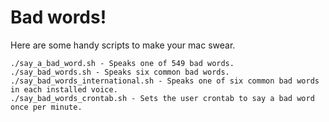 Bad words!
==========

Here are some handy scripts to make your mac swear.

    ./say_a_bad_word.sh - Speaks one of 549 bad words.
    ./say_bad_words.sh - Speaks six common bad words.
    ./say_bad_words_international.sh - Speaks one of six common bad words in each installed voice.
    ./say_bad_words_crontab.sh - Sets the user crontab to say a bad word once per minute.

